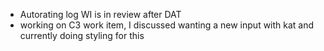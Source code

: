 - Autorating log WI is in review after DAT
- working on C3 work item, I discussed wanting a new input with kat and currently doing styling for this